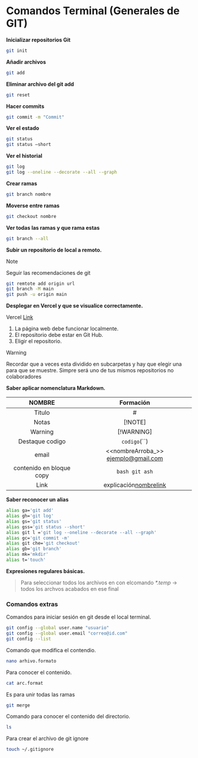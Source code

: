 # Comandos Terminal (Generales de GIT)

**Inicializar repositorios Git**
```bash
git init
```
**Añadir archivos**
```bash
git add
```
**Eliminar archivo del git add**
```bash
git reset 
```
**Hacer commits**
```bash
git commit -m "Commit"
```
**Ver el estado**
```bash
git status
git status –short
```
**Ver el historial**
```bash
git log
git log --oneline --decorate --all --graph
```

**Crear ramas** 
```bash
git branch nombre
```
**Moverse entre ramas**
```bash
git checkout nombre
```
**Ver todas las ramas y que rama estas**
```bash
git branch --all 
```

**Subir un repositorio de local a remoto.**

>[!NOTE]
> Seguir las recomendaciones de git
```bash
git remtote add origin url
git branch -M main
git push -u origin main
```

**Desplegar en Vercel y que se visualice correctamente.**

 Vercel [Link](https://vercel.com/)
1. La página web debe funcionar localmente.
2. El repositorio debe estar en Git Hub.
3. Eligir el repositorio.

>[!WARNING]
> Recordar que a veces esta dividido en subcarpetas y hay que elegir una para que se muestre.
> Simpre será uno de tus mismos repositorios no colaboradores

**Saber aplicar nomenclatura Markdown.**

|          NOMBRE          |               Formación               |
|:------------------------:|:-------------------------------------:|
|          Titulo          |                   #                   |
|          Notas           |                [!NOTE]                |
|         Warning          |              [!WARNING]               |
|     Destaque codigo      |             `codigo`(``)              |
|          email           | <<nombreArroba_>> <ejemplo@gmail.com> |
| contenido en bloque copy |          ```bash git ash```           |
|           Link           |     explicación[nombrelink](url)      |





**Saber reconocer un alias**

```bash
alias ga='git add'
alias gh='git log'
alias gs='git status'
alias gss='git status --short'
alias git l ='git log --oneline --decorate --all --graph'
alias gc='git commit -m'
alias git che='git checkout'
alias gb='git branch'
alias mk='mkdir'
alias t='touch' 
```
**Expresiones regulares básicas.**
>Para seleccionar todos los archivos en con elcomando _*.temp_ -> todos los archvos acabados en ese final 

### Comandos extras
Comandos para iniciar sesión en git desde el local terminal. 
```bash
git config --global user.name "usuario"
git config --global user.email "correo@id.com"
git config --list
```

Comando que modifica el contendio.
```bash
nano arhivo.formato
```

Para conocer el contenido.
```bash
cat arc.format
```
Es para unir todas las ramas
```bash
git merge 
```

Comando para conocer el contenido del directorio.
```bash
ls 
```

Para crear el archivo de git ignore
```bash
touch ~/.gitignore 
```
